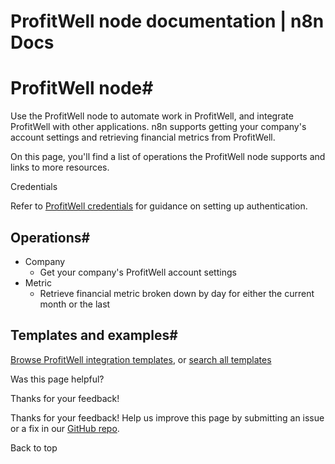 # ProfitWell node documentation | n8n Docs

[ ](https://github.com/n8n-io/n8n-docs/edit/main/docs/integrations/builtin/app-nodes/n8n-nodes-base.profitwell.md "Edit this page")

# ProfitWell node#

Use the ProfitWell node to automate work in ProfitWell, and integrate ProfitWell with other applications. n8n supports getting your company's account settings and retrieving financial metrics from ProfitWell.

On this page, you'll find a list of operations the ProfitWell node supports and links to more resources.

Credentials

Refer to [ProfitWell credentials](../../credentials/profitwell/) for guidance on setting up authentication. 

## Operations#

  * Company
    * Get your company's ProfitWell account settings
  * Metric
    * Retrieve financial metric broken down by day for either the current month or the last

## Templates and examples#

[Browse ProfitWell integration templates](https://n8n.io/integrations/profitwell/), or [search all templates](https://n8n.io/workflows/)

Was this page helpful? 

Thanks for your feedback! 

Thanks for your feedback! Help us improve this page by submitting an issue or a fix in our [GitHub repo](https://github.com/n8n-io/n8n-docs). 

Back to top